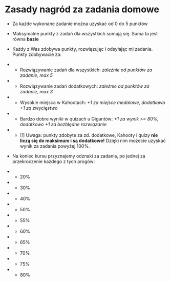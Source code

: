 # Zasady nagród za zadania domowe

- Za każde wykonane zadanie można uzyskać od 0 do 5 punktów
- Maksymalne punkty z zadań dla wszystkich sumują się. Suma ta jest równa **bazie**
- Każdy z Was zdobywa punkty, rozwiązując i odsyłając mi zadania. Punkty zdobywacie za:
- - Rozwiązywanie zadań dla wszystkich: *zależnie od punktów za zadanie, max 5*
- - Rozwiązywanie zadań dodatkowych: *zależnie od punktów za zadanie, max 3*
- - Wysokie miejsca w Kahootach: *+1 za miejsce medalowe, dodatkowo +1 za zwycięstwo*
- - Bardzo dobre wyniki w quizach u Gigantów: *+1 za wynik >= 80%, dodatkowo +1 za bezbłędne rozwiązanie*
- - [!] Uwaga: punkty zdobyte za zd. dodatkowe, Kahooty i quizy **nie liczą się do maksimum i są dodatkowe!** Dzięki nim możecie uzyskać wynik za zadania powyżej 100%.

- Na koniec kursu przyznajemy odznaki za zadania, po jednej za przekroczenie każdego z tych progów:
- - 20%
- - 30%
- - 40%
- - 50%
- - 55%
- - 60%
- - 65%
- - 70%
- - 75%
- - 80%